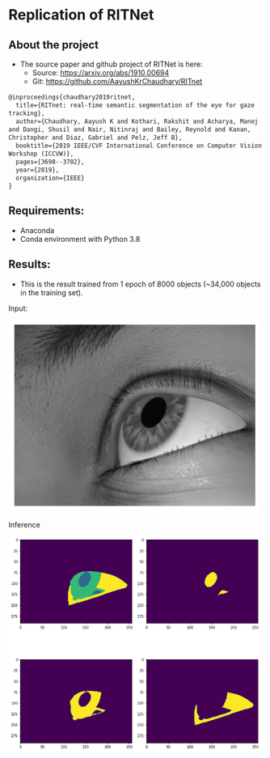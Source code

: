 # Replication of RITNet

## About the project
* The source paper and github project of RITNet is here:
  * Source: https://arxiv.org/abs/1910.00694
  * Git: https://github.com/AayushKrChaudhary/RITnet

```
@inproceedings{chaudhary2019ritnet,
  title={RITnet: real-time semantic segmentation of the eye for gaze tracking},
  author={Chaudhary, Aayush K and Kothari, Rakshit and Acharya, Manoj and Dangi, Shusil and Nair, Nitinraj and Bailey, Reynold and Kanan, Christopher and Diaz, Gabriel and Pelz, Jeff B},
  booktitle={2019 IEEE/CVF International Conference on Computer Vision Workshop (ICCVW)},
  pages={3698--3702},
  year={2019},
  organization={IEEE}
}
```

## Requirements:
* Anaconda
* Conda environment with Python 3.8

## Results:
* This is the result trained from 1 epoch of 8000 objects (~34,000 objects in the training set).
<div style="align-item: center;">
  <p>Input:</p>
  <img src="./docs/figures/example_input.png" width=500/>
  
  <p>Inference</p>
  <img src="./docs/figures/example_output.png" width=500/>
</div>


